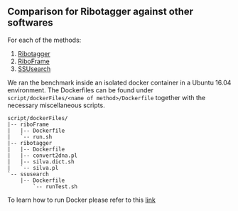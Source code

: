 ## Comparison for Ribotagger against other softwares

For each of the methods:

1. [Ribotagger](https://github.com/xiechaos/ribotagger)
2. [RiboFrame](bioserver2.sbsc.unifi.it/bioinfo/riboframe.html)
3. [SSUsearch](https://github.com/dib-lab/SSUsearch)

We ran the benchmark inside an isolated docker container in a Ubuntu 16.04 environment. 
The Dockerfiles can be found under `script/dockerFiles/<name of method>/Dockerfile` together with the necessary miscellaneous scripts.

```
script/dockerFiles/
|-- riboFrame
|   |-- Dockerfile
|   `-- run.sh
|-- ribotagger
|   |-- Dockerfile
|   |-- convert2dna.pl
|   |-- silva.dict.sh
|   `-- silva.pl
`-- ssusearch
    |-- Dockerfile
        `-- runTest.sh
```

To learn how to run Docker please refer to this [link](https://docs.docker.com/docker-for-mac/)

